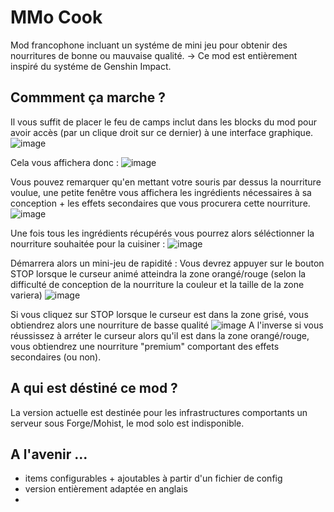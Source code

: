 # MMo Cook

Mod francophone incluant un systéme de mini jeu pour obtenir des nourritures de bonne ou mauvaise qualité.
-> Ce mod est entièrement inspiré du systéme de Genshin Impact.

## Commment ça marche ?

Il vous suffit de placer le feu de camps inclut dans les blocks du mod pour avoir accès (par un clique droit sur ce dernier) à une interface graphique.
![image](https://user-images.githubusercontent.com/73279480/147995440-1ab02e3b-bd62-44cf-bd9d-f27e5744bb28.png)

Cela vous affichera donc :
![image](https://user-images.githubusercontent.com/73279480/147995510-6314e3e3-fdd1-4529-ae76-6918ce47cd36.png)

Vous pouvez remarquer qu'en mettant votre souris par dessus la nourriture voulue, une petite fenêtre vous affichera les ingrédients nécessaires à sa conception + les effets secondaires que vous procurera cette nourriture.
![image](https://user-images.githubusercontent.com/73279480/147995596-cff391d4-a531-4d2b-aa93-77bf5e33593b.png)

Une fois tous les ingrédients récupérés vous pourrez alors séléctionner la nourriture souhaitée pour la cuisiner :
![image](https://user-images.githubusercontent.com/73279480/147995658-3e8a5b8d-ed6a-431f-85c5-16349426f280.png)

Démarrera alors un mini-jeu de rapidité :
Vous devrez appuyer sur le bouton STOP lorsque le curseur animé atteindra la zone orangé/rouge (selon la difficulté de conception de la nourriture la couleur et la taille de la zone variera)
![image](https://user-images.githubusercontent.com/73279480/147995700-0b537112-8e99-401c-8d0d-82c0a6d361a7.png)


Si vous cliquez sur STOP lorsque le curseur est dans la zone grisé, vous obtiendrez alors une nourriture de basse qualité
![image](https://user-images.githubusercontent.com/73279480/147995789-afd76aed-3783-4fd5-96a4-cbbc325a41a6.png)
A l'inverse si vous réussissez à arréter le curseur alors qu'il est dans la zone orangé/rouge, vous obtiendrez une nourriture "premium" comportant des effets secondaires (ou non).

## A qui est déstiné ce mod ?

La version actuelle est destinée pour les infrastructures comportants un serveur sous Forge/Mohist, le mod solo est indisponible.

## A l'avenir ...

- items configurables + ajoutables à partir d'un fichier de config
- version entièrement adaptée en anglais
-
